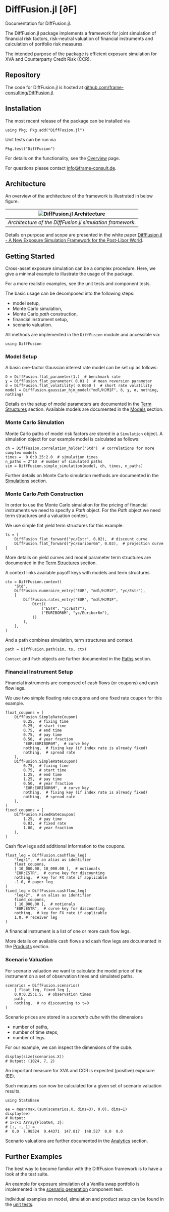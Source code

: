 # DiffFusion.jl \[∂F\]

Documentation for DiffFusion.jl.

The DiffFusion.jl package implements a framework for joint simulation of financial risk factors, risk-neutral valuation of financial instruments and calculation of portfolio risk measures.

The intended purpose of the package is efficient exposure simulation for XVA and Counterparty Credit Risk (CCR).

## Repository

The code for DiffFusion.jl is hosted at [github.com/frame-consulting/DiffFusion.jl](https://github.com/frame-consulting/DiffFusion.jl).

## Installation

The most recent release of the package can be installed via

```
using Pkg; Pkg.add("DiffFusion.jl")
```

Unit tests can be run via

```
Pkg.test("DiffFusion")
```

For details on the functionality, see the [Overview](@ref) page.

For questions please contact [info@frame-consult.de](mailto:info@frame-consult.de).

## Architecture

An overview of the architecture of the framework is illustrated in below figure.

| ![DiffFusion.jl Architecture](figs/architecture.png) |
|:--:|
| *Architecture of the DiffFusion.jl simulation framework.* |

Details on purpose and scope are presented in the white paper [DiffFusion.jl - A New Exposure Simulation Framework for the Post-Libor World](https://frame-consult.de/docs/DiffFusion.jl_-_A_New_Exposure_Simulation_Framework_for_the_Post-Libor_World.pdf).



## Getting Started

Cross-asset exposure simulation can be a complex procedure. Here, we give a minimal example to illustrate the usage of the package.

For a more realistic examples, see the unit tests and component tests.

The basic usage can be decomposed into the following steps:

  - model setup,
  - Monte Carlo simulation,
  - Monte Carlo *path* construction,
  - financial instrument setup,
  - scenario valuation.

All methods are implemented in the `DiffFusion` module and accessible via:
```
using DiffFusion
```

### Model Setup

A basic one-factor Gaussian interest rate model can be set up as follows:

```
δ = DiffFusion.flat_parameter(1.)  # benchmark rate
χ = DiffFusion.flat_parameter( 0.01 )  # mean reversion parameter
σ = DiffFusion.flat_volatility( 0.0050 )  # short rate volatility
model = DiffFusion.gaussian_hjm_model("mdl/HJM1F", δ, χ, σ, nothing, nothing)
```

Details on the setup of model parameters are documented in the [Term Structures](@ref) section. Available models are documented in the [Models](@ref) section.

### Monte Carlo Simulation

Monte Carlo paths of model risk factors are stored in a `Simulation` object. A simulation object for our example model is calculated as follows:

```
ch = DiffFusion.correlation_holder("Std")  # correlations for more complex models
times =  0.0:0.25:2.0  # simulation times
n_paths = 2^10  # number of simulated paths
sim = DiffFusion.simple_simulation(model, ch, times, n_paths)
```

Further details on Monte Carlo simulation methods are documented in the [Simulations](@ref) section.

### Monte Carlo *Path* Construction

In order to use the Monte Carlo simulation for the pricing of financial instruments we need to specify a *Path* object. For the *Path* object we need term structures and a valuation context.

We use simple flat yield term structures for this example.

```
ts = [
    DiffFusion.flat_forward("yc/Estr", 0.02),  # discount curve
    DiffFusion.flat_forward("yc/Euribor6m", 0.03),  # projection curve
]
```

More details on yield curves and model parameter term structures are documented in the [Term Structures](@ref) section.

A context links available payoff keys with models and term structures.

```
ctx = DiffFusion.context(
    "Std",
    DiffFusion.numeraire_entry("EUR", "mdl/HJM1F", "yc/Estr"),
    [
        DiffFusion.rates_entry("EUR", "mdl/HJM1F",
            Dict((
                ("ESTR", "yc/Estr"),
                ("EURIBOR6M", "yc/Euribor6m"),
            ))
        ),
    ],
)
```

And a path combines simulation, term structures and context.

```
path = DiffFusion.path(sim, ts, ctx)
```

`Context` and `Path` objects are further documented in the [Paths](@ref) section.

### Financial Instrument Setup

Financial instruments are composed of cash flows (or coupons) and cash flow legs.

We use two simple floating rate coupons and one fixed rate coupon for this example.

```
float_coupons = [
    DiffFusion.SimpleRateCoupon(
        0.25,  # fixing time
        0.25,  # start time
        0.75,  # end time
        0.75,  # pay time
        0.50,  # year fraction
        "EUR:EURIBOR6M",  # curve key
        nothing,  # fixing key (if index rate is already fixed)
        nothing,  # spread rate
    ),
    DiffFusion.SimpleRateCoupon(
        0.75,  # fixing time
        0.75,  # start time
        1.25,  # end time
        1.25,  # pay time
        0.50,  # year fraction
        "EUR:EURIBOR6M",  # curve key
        nothing,  # fixing key (if index rate is already fixed)
        nothing,  # spread rate
    ),
]
fixed_coupons = [
    DiffFusion.FixedRateCoupon(
        1.25,  # pay time
        0.03,  # fixed rate
        1.00,  # year fraction
    ),
]
```

Cash flow legs add additional information to the coupons.

```
float_leg = DiffFusion.cashflow_leg(
    "leg/1",  # an alias as identifier
    float_coupons,
    [ 10_000.00, 10_000.00 ],  # notionals
    "EUR:ESTR",  # curve key for discounting
    nothing,  # key for FX rate if applicable
    -1.0, # payer leg
)
fixed_leg = DiffFusion.cashflow_leg(
    "leg/2",  # an alias as identifier
    fixed_coupons,
    [ 10_000.00 ],  # notionals
    "EUR:ESTR",  # curve key for discounting
    nothing,  # key for FX rate if applicable
    1.0, # receiver leg
)
```

A financial instrument is a list of one or more cash flow legs.

More details on available cash flows and cash flow legs are documented in the [Products](@ref) section.

### Scenario Valuation

For scenario valuation we want to calculate the model price of the instrument on a set of observation times and simulated paths.

```
scenarios = DiffFusion.scenarios(
    [ float_leg, fixed_leg ],
    0.0:0.25:1.5,  # observation times
    path,
    nothing,  # no discounting to t=0
)
```

Scenario prices are stored in a *scenario cube* with the dimensions

  - number of paths,
  - number of time steps,
  - number of legs.

For our example, we can inspect the dimensions of the cube.

```
display(size(scenarios.X))
# Output: (1024, 7, 2)
```

An important measure for XVA and CCR is expected (positive) exposure (EE).

Such measures can now be calculated for a given set of scenario valuation results.

```
using StatsBase

ee = mean(max.(sum(scenarios.X, dims=3), 0.0), dims=1)
display(ee)
# Output:
# 1×7×1 Array{Float64, 3}:
# [:, :, 1] =
#  0.0  7.98524  9.44371  147.817  148.527  0.0  0.0
```

Scenario valuations are further documented in the [Analytics](@ref) section.

## Further Examples

The best way to become familiar with the DiffFusion framework is to have a look at the test suite.

An example for exposure simulation of a Vanilla swap portfolio is implemented in the [scenario generation](https://github.com/frame-consulting/DiffFusion.jl/blob/main/test/componenttests/scenarios/scenarios.jl) component test.

Individual examples on model, simulation and product setup can be found in the [unit tests](https://github.com/frame-consulting/DiffFusion.jl/tree/main/test/unittests).
